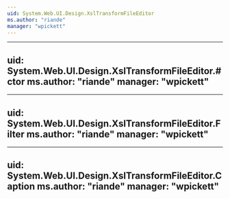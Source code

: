 ```yaml
---
uid: System.Web.UI.Design.XslTransformFileEditor
ms.author: "riande"
manager: "wpickett"
---
```


---
uid: System.Web.UI.Design.XslTransformFileEditor.#ctor
ms.author: "riande"
manager: "wpickett"
---

---
uid: System.Web.UI.Design.XslTransformFileEditor.Filter
ms.author: "riande"
manager: "wpickett"
---

---
uid: System.Web.UI.Design.XslTransformFileEditor.Caption
ms.author: "riande"
manager: "wpickett"
---
